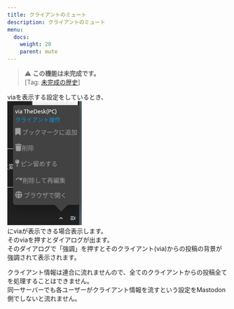 ```yaml
---
title: クライアントのミュート
description: クライアントのミュート
menu:
  docs:
    weight: 20
    parent: mute
---
```


> ⚠ **この機能は未完成です。**  
> \[Tag: [未完成の歴史](https://docs.thedesk.top/?q=未完成の歴史)\]

viaを表示する設定をしているとき、  
![toottl28](https://raw.githubusercontent.com/cutls/TheDeskDocs/master/media/toottl28.png)  
にviaが表示できる場合表示します。    
そのviaを押すとダイアログが出ます。  
そのダイアログで「強調」を押すとそのクライアント(via)からの投稿の背景が強調されて表示されます。  

クライアント情報は連合に流れませんので、全てのクライアントからの投稿全てを処理することはできません。  
同一サーバーでも各ユーザーがクライアント情報を流すという設定をMastodon側でしないと流れません。